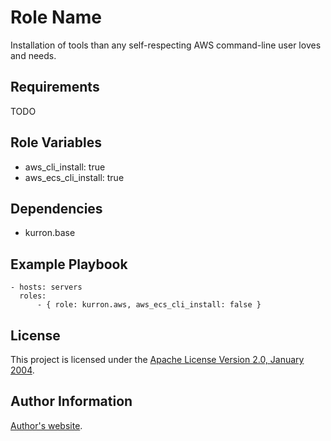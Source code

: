 Role Name
=========

Installation of tools than any self-respecting AWS command-line user loves and needs.

Requirements
------------

TODO

Role Variables
--------------

* aws_cli_install: true
* aws_ecs_cli_install: true

Dependencies
------------

* kurron.base

Example Playbook
----------------

```
- hosts: servers
  roles:
      - { role: kurron.aws, aws_ecs_cli_install: false }
```

License
-------

This project is licensed under the [Apache License Version 2.0, January 2004](http://www.apache.org/licenses/).

Author Information
------------------

[Author's website](http://jvmguy.com/).
